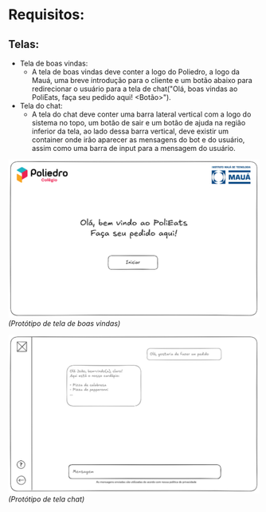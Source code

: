 # Requisitos:

## Telas:
- Tela de boas vindas:
  - A tela de boas vindas deve conter a logo do Poliedro, a logo da Mauá, uma breve introdução para o cliente e um botão abaixo para redirecionar o usuário para a tela de chat("Olá, boas vindas ao PoliEats, faça seu pedido aqui! <Botão>").
- Tela do chat:
  - A tela do chat deve conter uma barra lateral vertical com a logo do sistema no topo, um botão de sair e um botão de ajuda na região inferior da tela, ao lado dessa barra vertical, deve existir um container onde irão aparecer as mensagens do bot e do usuário, assim como uma barra de input para a mensagem do usuário.

![Tela de boas vindas](./images/ptp_welcome.png)
_(Protótipo de tela de boas vindas)_

![Tela de chat](./images/ptp_chat.png)
_(Protótipo de tela chat)_
